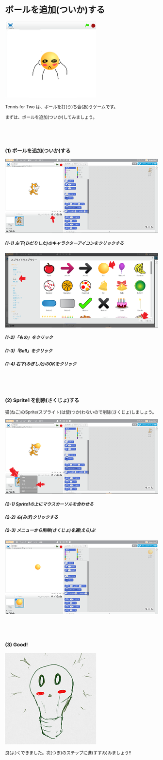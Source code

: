 # ボールを追加(ついか)する

![](about_s.png)

Tennis for Two は、ボールを打(う)ち合(あ)うゲームです。

まずは、ボールを追加(ついか)してみましょう。



<br>
<br>
<br>

### (1) ボールを追加(ついか)する 
![](create_ball_001b.png)
##### (1-1) 左下(ひだりした)のキャラクターアイコンをクリックする

![](create_ball_002a.png)
##### (1-2)「もの」をクリック
##### (1-3)「Ball」をクリック
##### (1-4) 右下(みぎした)のOKをクリック

<br>
<br>
<br>

### (2) Sprite1 を削除(さくじょ)する
猫(ねこ)のSprite(スプライト)は使(つか)わないので削除(さくじょ)しましょう。 

![](create_ball_003a.png)
##### (2-1) Sprite1の上にマウスカーソルを合わせる

##### (2-2) 右(みぎ)クリックする

##### (2-3) メニューから削除(さくじょ)を選(えら)ぶ

![](create_ball_004a.png)

<br>
<br>
<br>


### (3) Good!

![](../good.png)

良(よ)くできました。次(つぎ)のステップに進(すすみ)みましょう!!
